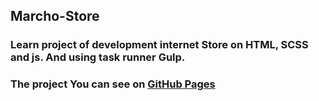 ## Marcho-Store
### Learn project of development internet Store on HTML, SCSS and js. And using task runner Gulp.

### The project You can see on [GitHub Pages](https://yuriipopsui.github.io/Marcho-Store/)
